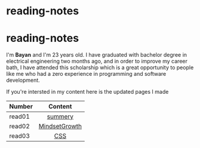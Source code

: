 # reading-notes

# reading-notes

 I'm **Bayan** and I'm 23 years old. I have graduated with  bachelor degree in electrical engineering two months ago, and in order to improve my career bath, I have attended this scholarship which is a great opportunity to people like me who had a zero experience in programming and software development. 

 If you're intersted in my  content here is the updated pages I made  

 
  

| Number      | Content  | 
| :------------- | :----------: | 
| read01 | [summery](https://bayan-hmaidy98.github.io/Summery/)   | 
| read02 | [MindsetGrowth](/Mindset.md) | 
| read03 | [CSS]() |
